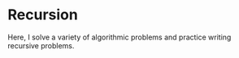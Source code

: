 # Recursion

Here, I solve a variety of algorithmic problems and practice writing recursive problems.
